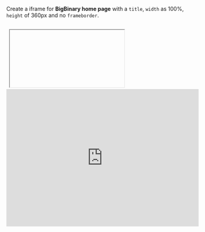 Create a iframe for **BigBinary home page** with a `title`, `width` as 100%,
`height` of 360px and no `frameborder`.

<codeblock language="html" type="exercise" testMode="fixedInput">
<code>
 <iframe></iframe>
</code>

<solution>
<iframe
  title="BigBinary home page"
  frameborder="0"
  width="100%"
  height="360px"
  src="https://www.bigbinary.com/"
></iframe>
</solution>
</codeblock>
